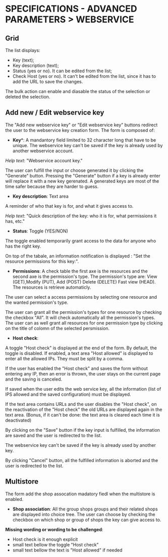 # SPECIFICATIONS - ADVANCED PARAMETERS &gt; WEBSERVICE

## Grid

The list displays:

- Key (text);
- Key description (text);
- Status (yes or no). It can be edited from the list;
- Check Host (yes or no). It can't be edited from the list, since it has to add the URL to save the changes.

The bulk action can enable and diasable the status of the selection or deleted the selection. 

## Add new / Edit webservice key

The "Add new webservice key" or "Edit webservice key" buttons redirect the user to the webservice key creation form. The form is composed of:

- **Key***: A mandantory field limited to 32 character long that have to be unique. The webservice key can't be saved if the key is already used by another webservice account.

_Help text_: "Webservice account key."

The user can fulfill the input or choose generated it by clicking the "Generate" button. Pressing the "Generate" button if a key is already enter will replace it with a new key gerenated.
A generated keys are most of the time safer because they are harder to guess.

- **Key description**: Text area

A reminder of who that key is for, and what it gives access to.

_Help text_: "Quick description of the key: who it is for, what permissions it has, etc."

- **Status**: Toggle (YES/NON)

The toggle enabled temporarily grant access to the data for anyone who has the right key.

On top of the tabale, an information notification is displayed : "Set the resource permissions for this key:".

- **Permissions**: A check table
the first axe is the resources and the second axe is the permission's type.
The permission's type are: View (GET),Modify (PUT), Add (POST)	Delete (DELETE)	Fast view (HEAD).
The resources is retrieve automaticly.

The user can select a access permissions by selecting one resource and the wanted permission's type. 

The user can grant all the permission's types for one resource by checking the checkbox "All". It will check automatically all the permission's types.
The user can as well grant all resources for one permission type by clicking on the title of colomn of the selected persmission.

- **Host check**:

A toggle "Host check" is displayed at the end of the form. By default, the toggle is disabled.
If enabled, a text area "Host allowed" is displayed to enter all the allowed IPs. They must be split by a comma.

If the user has enabled the "Host check" and saves the form without entering any IP, then an error is thrown, the user stays on the current page and the saving is canceled.

If saved when the user edits the web service key, all the information (list of IPS allowed and the saved configuration) must be displayed.

If the text area contains URLs and the user disables the "Host check", on the reactivation of the "Host check" the old URLs are displayed again in the text area. (Bonus, if it can't be done: the text area is cleared each time it is deactivated)


By clicking on the "Save" button if the key input is fulfilled, the information are saved and the user is redirected to the list.

The webservice key can't be saved if the key is already used by another key.

By clicking "Cancel" button, all the fulfilled information is aborted and the user is redirected to the list. 

## Multistore

The form add the shop assocation madatory fiedl when the multistore is enabled.

- **Shop association**: 
All the group shops groups and their related shops are displayed into choice tree. The user can choose by checking the checkbox on which shop or group of shops the key can give access to.

**Missing wording or wording to be challenged**:

- Host check is it enough explicit
- small text bellow the toggle "Host check"
- small text bellow the text is "Host allowed" if needed




